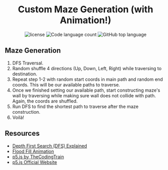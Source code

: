 <h1 align="center">Custom Maze Generation (with Animation!)</h1>
<p align="center">
	<img src="https://img.shields.io/github/license/LeeSinLiang/Custom-Maze-Generation-Animation.svg?style=flat-square" alt="license"/>
	<img alt="Code language count" src="https://img.shields.io/github/languages/count/LeeSinLiang/Custom-Maze-Generation-Animation?color=blue&style=flat-square" />
	<img alt="GitHub top language" src="https://img.shields.io/github/languages/top/LeeSinLiang/Custom-Maze-Generation-Animation?color=blue&style=flat-square" />
</p>

## Maze Generation
1. DFS Traversal.
2. Random shuffle 4 directions (Up, Down, Left, Right) while traversing to destination.
3. Repeat step 1-2 with random start coords in main path and random end coords. This will be our available paths to traverse.
4. Once we finished setting our available path, start constructing maze's wall by traversing while making sure wall does not collide with path. Again, the coords are shuffled.
5. Run DFS to find the shortest path to traverse after the maze construction.
6. Voilà!

## Resources

 - [Depth First Search (DFS) Explained](https://www.youtube.com/watch?v=PMMc4VsIacU)
 - [Flood Fill Animation](https://github.com/LeeSinLiang/FloodFillingAnimation)
 - [p5.js by TheCodingTrain](https://www.youtube.com/playlist?list=PLRqwX-V7Uu6Zy51Q-x9tMWIv9cueOFTFA)
 - [p5.js Official Website](https://p5js.org/)

